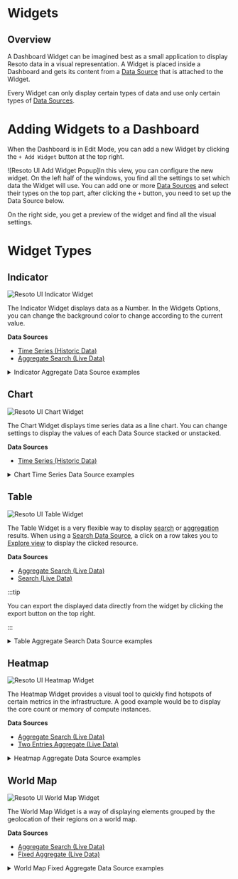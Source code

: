 # Widgets

## Overview

A Dashboard Widget can be imagined best as a small application to display Resoto data in a visual representation. A Widget is placed inside a Dashboard and gets its content from a [Data Source](../data-sources/index.md) that is attached to the Widget.

Every Widget can only display certain types of data and use only certain types of [Data Sources](../data-sources/index.md).

# Adding Widgets to a Dashboard

When the Dashboard is in Edit Mode, you can add a new Widget by clicking the `+ Add Widget` button at the top right.

![Resoto UI Add Widget Popup]In this view, you can configure the new widget. On the left half of the windows, you find all the settings to set which data the Widget will use. You can add one or more [Data Sources](../data-sources/index.md) and select their types on the top part, after clicking the `+` button, you need to set up the Data Source below.

On the right side, you get a preview of the widget and find all the visual settings.

# Widget Types

## Indicator

![Resoto UI Indicator Widget](./img/resoto-ui-widgets-indicator.jpg)

The Indicator Widget displays data as a Number. In the Widgets Options, you can change the background color to change according to the current value.

**Data Sources**

- [Time Series (Historic Data)](../data-sources/index.md#time-series)
- [Aggregate Search (Live Data)](../data-sources/index.md#aggregate-search)

<details>
<summary>Indicator Aggregate Data Source examples</summary>
<div>

- Monthly Volume Cost estimation
  ```
  aggregate(sum(/ancestors.volume_type.reported.ondemand_cost) as volumes_monthly_cost_estimate): is(volume)
  ```
- Total Instance memory across all clouds
  ```
  aggregate(sum(instance_memory  * 1024 * 1024 * 1024) as instances_memory): is(instance)
  ```
- Total Instances across all clouds
  ```
  aggregate(sum(1) as instances_total): is(instance)
  ```
- The Number of volumes that are available and have are older than 2 hours.
  ```
  aggregate(sum(1) as volumes_total): is(volume) and volume_status = available and age > 2h
  ```

</div>
</details>

## Chart

![Resoto UI Chart Widget](./img/resoto-ui-widgets-chart.jpg)

The Chart Widget displays time series data as a line chart. You can change settings to display the values of each Data Source stacked or unstacked.

**Data Sources**

- [Time Series (Historic Data)](../data-sources/index.md#time-series)

<details>
<summary>Chart Time Series Data Source examples</summary>
<div>

- Total Accounts across all clouds
  ```
  sum(resoto_accounts_total{$dashboard_filters})
  ```
- Accounts per cloud
  ```
  resoto_accounts_total{$dashboard_filters}
  ```

</div>
</details>

## Table

![Resoto UI Table Widget](./img/resoto-ui-widgets-table.jpg)

The Table Widget is a very flexible way to display [search](../../../../reference/cli/search-commands/) or [aggregation](../../../../reference/cli/search-commands/aggregate.md) results. When using a [Search Data Source](../data-sources/index.md#search), a click on a row takes you to [Explore view](../../explore.md) to display the clicked resource.

**Data Sources**

- [Aggregate Search (Live Data)](../data-sources/index.md#aggregate-search)
- [Search (Live Data)](../data-sources/index.md#search)

:::tip

You can export the displayed data directly from the widget by clicking the export button on the top right.

:::

<details>
<summary>Table Aggregate Search Data Source examples</summary>
<div>

- Instances per kind and cloud
  ```
  aggregate(kind, /ancestors.cloud.reported.name: sum(1) as nodes): is(instance)
  ```
- Instances per type and account
  ```
  aggregate(instance_type, /ancestors.account.reported.name: sum(1) as instances): is(instance)
  ```

</div>
</details>

## Heatmap

![Resoto UI Heatmap Widget](./img/resoto-ui-widgets-heatmap.jpg)

The Heatmap Widget provides a visual tool to quickly find hotspots of certain metrics in the infrastructure. A good example would be to display the core count or memory of compute instances.

**Data Sources**

- [Aggregate Search (Live Data)](../data-sources/index.md#aggregate-search)
- [Two Entries Aggregate (Live Data)](../data-sources/index.md#two-entries-aggregate)

<details>
<summary>Heatmap Aggregate Data Source examples</summary>
<div>

- Instances per type and account
  ```
  aggregate(instance_type, /ancestors.account.reported.name: sum(1) as instances): is(instance)
  ```
- Instance number per account and instance type
  ```
  aggregate(/ancestors.account.reported.name as account_name, instance_type as type: sum(1) as instances) : is(instance)
  ```

</div>
</details>

## World Map

![Resoto UI World Map Widget](./img/resoto-ui-widgets-world-map.jpg)

The World Map Widget is a way of displaying elements grouped by the geolocation of their regions on a world map.

**Data Sources**

- [Aggregate Search (Live Data)](../data-sources/index.md#aggregate-search)
- [Fixed Aggregate (Live Data)](../data-sources/index.md#fixed-aggregate)

<details>
<summary>World Map Fixed Aggregate Data Source examples</summary>
<div>

- Instances number per region and cloud
  ```
  aggregate(/ancestors.cloud.reported.name as cloud, /ancestors.region.reported.name as region: sum(1) as instances) : is(instance)
  ```

</div>
</details>
